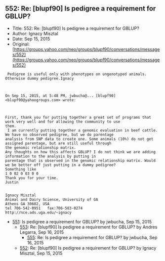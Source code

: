 ## 552: Re: [blupf90] Is pedigree a requirement for GBLUP?

- Title: 552: Re: [blupf90] Is pedigree a requirement for GBLUP?
- Author: Ignacy Misztal
- Date: Sep 15, 2015
- Original: [https://groups.yahoo.com/neo/groups/blupf90/conversations/messages/552](https://groups.yahoo.com/neo/groups/blupf90/conversations/messages/552)

```
 Pedigree is useful only with phenotypes on ungenotyped animals. Otherwise dummy pedigree.Ignacy



On Sep 15, 2015, at 5:48 PM, jwbucha@... [blupf90] <blupf90@yahoogroups.com> wrote:



First, thank you for putting together a great set of programs that work very well and for allowing the community to use
them.
 I am currently putting together a genomic evaluation in beef cattle. We have no observed pedigree, but we do parentage
analysis from SNP data to create one. Some animals (10%) do not get assigned parentage, but are still useful through
the genomic relationship matrix. 
Any thoughts on how this affects GBLUP? I do not think we are adding information to the analysis by putting in
parentage that is observed in the genomic relationship matrix. Would we be better off just putting in a dummy pedigree?
Something like
1 0 02 0 03 0 0
Thank you for your time.
Justin
 

Ignacy Misztal
Animal and Dairy Science, University of GA
Athens GA 30602, USA
tel 706-542-0951   fax:706-583-0274
http://nce.ads.uga.edu/~ignacy

```

- [551](0551.md): Is pedigree a requirement for GBLUP? by jwbucha, Sep 15, 2015
    - [553](0553.md): Re: [blupf90] Is pedigree a requirement for GBLUP? by Andres Legarra, Sep 16, 2015
        - [555](0555.md): Re: Is pedigree a requirement for GBLUP? by jwbucha, Sep 16, 2015
    - [552](0552.md): Re: [blupf90] Is pedigree a requirement for GBLUP? by Ignacy Misztal, Sep 15, 2015
